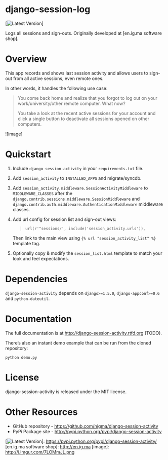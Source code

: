 # django-session-log

[![Latest Version]]

Logs all sessions and sign-outs. Originally developed at [en.ig.ma
software shop].

Overview
========

This app records and shows last session activity and allows users to
sign-out from all active sessions, even remote ones.

In other words, it handles the following use case:

> You come back home and realize that you forgot to log out on your
> work/university/other remote computer. What now?
>
> You take a look at the recent active sessions for your account and
> click a single button to deactivate all sessions opened on other
> computers.

![image]

Quickstart
==========

1.  Include `django-session-activity` in your `requirements.txt` file.
2.  Add `session_activity` to `INSTALLED_APPS` and migrate/syncdb.
3.  Add `session_activity.middleware.SessionActivityMiddleware` to
    `MIDDLEWARE_CLASSES` after the
    `django.contrib.sessions.middleware.SessionMiddleware` and
    `django.contrib.auth.middleware.AuthenticationMiddleware` middleware
    classes.
4.  Add url config for session list and sign-out views:

    > ``` {.sourceCode .python}
    > url(r'^sessions/', include('session_activity.urls')),
    > ```

    Then link to the main view using `{% url "session_activity_list" %}`
    template tag.

5.  Optionally copy & modify the `session_list.html` template to match
    your look and feel expectations.

Dependencies
============

`django-session-activity` depends on `django>=1.5.0`,
`django-appconf>=0.6` and `python-dateutil`.

Documentation
=============

The full documentation is at <http://django-session-activity.rtfd.org>
(TODO).

There’s also an instant demo example that can be run from the cloned
repository:

    python demo.py

License
=======

django-session-activity is released under the MIT license.

Other Resources
===============

-   GitHub repository -
    <https://github.com/nigma/django-session-activity>
-   PyPi Package site -
    <http://pypi.python.org/pypi/django-session-activity>

  [Latest Version]: https://pypip.in/v/django-session-activity/badge.png
  [![Latest Version]]: https://pypi.python.org/pypi/django-session-activity/
  [en.ig.ma software shop]: http://en.ig.ma
  [image]: http://i.imgur.com/7LOMmJL.png
